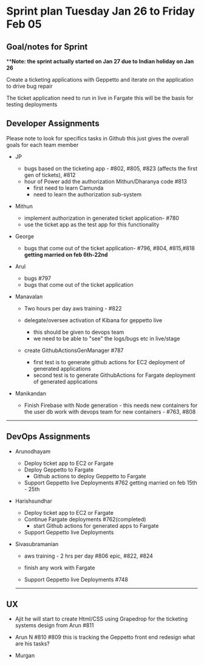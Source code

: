# Sprint plan Tuesday Jan 26 to Friday Feb 05

## Goal/notes for Sprint

****Note: the sprint actually started on Jan 27 due to Indian holiday on Jan 26**

Create a ticketing applications with Geppetto and iterate on the application to drive bug repair

The ticket application need to run in live in Fargate this will be the basis for testing deployments

## Developer Assignments

Please note to look for specifics tasks in Github this just gives the overall goals for each team member

- JP
  - bugs based on the ticketing app - #802, #805, #823 (affects the first gen of tickets), #812
  - hour of Power add the authorization Mithun/Dharanya code #813
    - first need to learn Camunda
    - need to learn the authorization sub-system


- Mithun
  - implement authorization in generated ticket application- #780
  - use the ticket app as the test app for this functionality



- George
  - bugs that come out of the ticket application- #796, #804, #815,#818
**getting married on feb 6th-22nd**

- Arul
  - bugs #797
  - bugs that come out of the ticket application
  
- Manavalan
  - Two hours per day aws training - #822
  - delegate/oversee activation of Kibana for geppetto live
    - this should be given to devops team
    - we need to be able to "see" the logs/bugs etc in live/stage
  
  - create GithubActionsGenManager #787
    - first test is to generate github actions for EC2 deployment of generated applications
    - second test is to generate GithubActions for Fargate deployment of generated applications

- Manikandan
  - Finish Firebase with Node generation - this needs new containers for the user db work with devops team for new containers -  #763, #808

---

## DevOps Assignments

- Arunodhayam
  - Deploy ticket app to EC2 or Fargate
  - Deploy Geppetto to Fargate
    - Github actions to deploy Geppetto to Fargate
  - Support Geppetto live Deployments
    #762
    getting married on feb 15th - 25th

- Harishsundhar
  - Deploy ticket app to EC2 or Fargate
  - Continue Fargate deployments
  #762(completed)
    - start Github actions for generated apps to Fargate
  - Support Geppetto live Deployments

- Sivasubramanian
  - aws training - 2 hrs per day
  #806  epic, #822, #824

  - finish any work with Fargate
  - Support Geppetto live Deployments
#748
  ---

## UX

- Ajit
he will start to create Html/CSS using Grapedrop for the ticketing systems design from Arun
#811
- Arun N
#810
#809 this is tracking the Geppetto front end redesign
what are his tasks?

- Murgan
